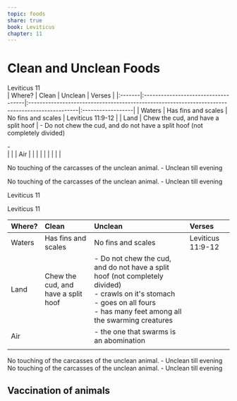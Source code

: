 ```yaml
---
topic: foods
share: true
book: Leviticus
chapter: 11
---
```


# Clean and Unclean Foods

Leviticus 11  
| Where? | Clean                               | Unclean                                                                                        | Verses            |
|:-------|:------------------------------------|:-----------------------------------------------------------------------------------------------|:------------------|
| Waters | Has fins and scales                 | No fins and scales                                                                             | Leviticus 11:9-12 |
| Land   | Chew the cud, and have a split hoof | - Do not chew the cud, and do not have a split hoof (not completely divided)<div>-&nbsp;</div> |                   |
| Air    |                                     |                                                                                                |                   |
|        |                                     |                                                                                                |                   |     
  
No touching of the carcasses of the unclean animal. - Unclean till evening
  
No touching of the carcasses of the unclean animal. - Unclean till evening

Leviticus 11  

Leviticus 11  

|  Where?  |  Clean                                |  Unclean                                                                                                                                                                                                   |  Verses             |
|:---------|:--------------------------------------|:-----------------------------------------------------------------------------------------------------------------------------------------------------------------------------------------------------------|:--------------------|
|  Waters  |  Has fins and scales                  |  No fins and scales                                                                                                                                                                                        |  Leviticus 11:9-12  |
|  Land    |  Chew the cud, and have a split hoof  |  - Do not chew the cud, and do not have a split hoof (not completely divided)<div>- crawls on it's stomach</div><div>- goes on all fours</div><div>- has many feet among all the swarming creatures</div>  |                     |
|  Air     |                                       | - the one that swarms is an abomination&nbsp;                                                                                                                                                              |                     |
|          |                                       |                                                                                                                                                                                                            |                     |  


No touching of the carcasses of the unclean animal. - Unclean till evening
No touching of the carcasses of the unclean animal. - Unclean till evening


## Vaccination of animals